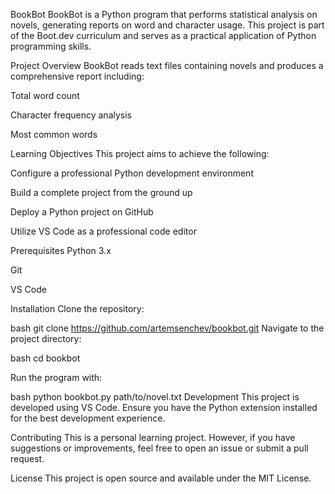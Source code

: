 BookBot
BookBot is a Python program that performs statistical analysis on novels, generating reports on word and character usage. This project is part of the Boot.dev curriculum and serves as a practical application of Python programming skills.

Project Overview
BookBot reads text files containing novels and produces a comprehensive report including:

Total word count

Character frequency analysis

Most common words

Learning Objectives
This project aims to achieve the following:

Configure a professional Python development environment

Build a complete project from the ground up

Deploy a Python project on GitHub

Utilize VS Code as a professional code editor

Prerequisites
Python 3.x

Git

VS Code

Installation
Clone the repository:

bash
git clone https://github.com/artemsenchev/bookbot.git
Navigate to the project directory:

bash
cd bookbot

Run the program with:

bash
python bookbot.py path/to/novel.txt
Development
This project is developed using VS Code. Ensure you have the Python extension installed for the best development experience.

Contributing
This is a personal learning project. However, if you have suggestions or improvements, feel free to open an issue or submit a pull request.

License
This project is open source and available under the MIT License.
